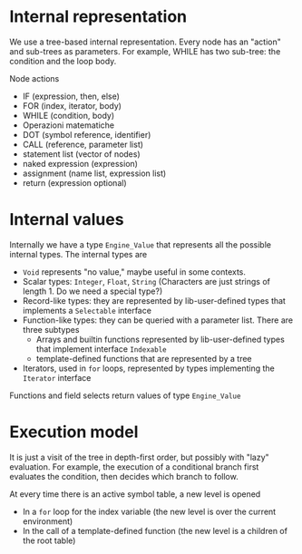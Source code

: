 # Internal representation
We use a tree-based internal representation.  Every node has an "action" and sub-trees as parameters.  For example, WHILE has two sub-tree: the condition and the loop body. 

Node actions
* IF  (expression, then, else)
* FOR  (index, iterator, body)
* WHILE (condition, body)
* Operazioni matematiche
* DOT (symbol reference, identifier)
* CALL (reference, parameter list)
* statement list (vector of nodes)
* naked expression (expression)
* assignment (name list, expression list)
* return (expression optional)

# Internal values

Internally we have a type `Engine_Value` that represents all the possible internal types.  The internal types are

* `Void` represents "no value," maybe useful in some contexts.
* Scalar types: `Integer`, `Float`, `String` (Characters are just strings of length 1.  Do we need a special type?)
* Record-like types: they are represented by lib-user-defined types that implements a `Selectable` interface
* Function-like types: they can be queried with a parameter list.  There are three subtypes
   * Arrays and builtin functions represented by lib-user-defined types that implement interface `Indexable`
   * template-defined functions that are represented by a tree
* Iterators, used in `for` loops, represented by types implementing the `Iterator` interface

Functions and field selects return values of type `Engine_Value`

# Execution model 

It is just a visit of the tree in depth-first order, but possibly with "lazy" evaluation.  For example, the execution of a conditional branch first evaluates the  condition, then decides which branch to follow.

At every time there is an active symbol table, a new level is opened
* In a `for` loop for the index variable (the new level is over the current environment)
* In the call of a template-defined function (the new level is a children of the root table)
